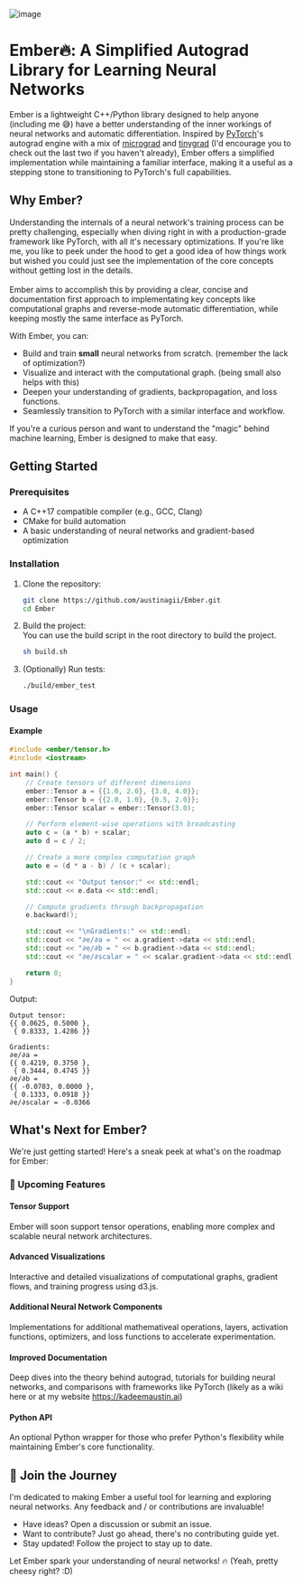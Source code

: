 ![image](https://github.com/user-attachments/assets/28018382-3bc6-4260-ae65-1714bf689360)

# Ember🔥: A Simplified Autograd Library for Learning Neural Networks


Ember is a lightweight C++/Python library designed to help anyone (including me 😅) have a better understanding of the inner workings of neural networks and automatic differentiation. Inspired by [PyTorch](https://github.com/pytorch/pytorch)'s autograd engine with a mix of [micrograd](https://github.com/karpathy/micrograd) and [tinygrad](https://github.com/tinygrad/tinygrad) (I'd encourage you to check out the last two if you haven't already), Ember offers a simplified implementation while maintaining a familiar interface, making it a useful as a stepping stone to transitioning to PyTorch's full capabilities.


## Why Ember?

Understanding the internals of a neural network's training process can be pretty challenging, especially when diving right in with a production-grade framework like PyTorch, with all it's necessary optimizations. If you're like me, you like to peek under the hood to get a good idea of how things work but wished you could just see the implementation of the core concepts without getting lost in the details. 
</br></br>
Ember aims to accomplish this by providing a clear, concise and documentation first approach to implementating key concepts like computational graphs and reverse-mode automatic differentiation, while keeping mostly the same interface as PyTorch.

With Ember, you can:
 - Build and train **small** neural networks from scratch. (remember the lack of optimization?)
 - Visualize and interact with the computational graph. (being small also helps with this)
 - Deepen your understanding of gradients, backpropagation, and loss functions.
 - Seamlessly transition to PyTorch with a similar interface and workflow.

If you're a curious person and want to understand the "magic" behind machine learning, Ember is designed to make that easy. 


## Getting Started

### Prerequisites

- A C++17 compatible compiler (e.g., GCC, Clang)
- CMake for build automation
- A basic understanding of neural networks and gradient-based optimization

### Installation

1. Clone the repository:
   ```bash
   git clone https://github.com/austinagii/Ember.git
   cd Ember
   ```
2. Build the project: </br>
   You can use the build script in the root directory to build the project.
   ```bash
   sh build.sh
   ```
3. (Optionally) Run tests: </br>
   ```bash
   ./build/ember_test
   ```

### Usage

#### Example

```cpp
#include <ember/tensor.h>
#include <iostream>

int main() {
    // Create tensors of different dimensions
    ember::Tensor a = {{1.0, 2.0}, {3.0, 4.0}};
    ember::Tensor b = {{2.0, 1.0}, {0.5, 2.0}};
    ember::Tensor scalar = ember::Tensor(3.0);

    // Perform element-wise operations with broadcasting
    auto c = (a * b) + scalar;  
    auto d = c / 2; 

    // Create a more complex computation graph
    auto e = (d * a - b) / (c + scalar);

    std::cout << "Output tensor:" << std::endl;
    std::cout << e.data << std::endl;

    // Compute gradients through backpropagation
    e.backward();

    std::cout << "\nGradients:" << std::endl;
    std::cout << "∂e/∂a = " << a.gradient->data << std::endl;
    std::cout << "∂e/∂b = " << b.gradient->data << std::endl;
    std::cout << "∂e/∂scalar = " << scalar.gradient->data << std::endl;

    return 0;
}
```

Output:
```
Output tensor:
{{ 0.0625, 0.5000 },
 { 0.8333, 1.4286 }}

Gradients:
∂e/∂a = 
{{ 0.4219, 0.3750 },
 { 0.3444, 0.4745 }}
∂e/∂b = 
{{ -0.0703, 0.0000 },
 { 0.1333, 0.0918 }}
∂e/∂scalar = -0.0366
```

## What's Next for Ember?

We're just getting started! Here's a sneak peek at what's on the roadmap for Ember:

### 🚀 Upcoming Features

#### Tensor Support

Ember will soon support tensor operations, enabling more complex and scalable neural network architectures.

#### Advanced Visualizations

Interactive and detailed visualizations of computational graphs, gradient flows, and training progress using d3.js.

#### Additional Neural Network Components

Implementations for additional mathemativeal operations, layers, activation functions, optimizers, and loss functions to accelerate experimentation.

#### Improved Documentation

Deep dives into the theory behind autograd, tutorials for building neural networks, and comparisons with frameworks like PyTorch (likely as a wiki here or at my website https://kadeemaustin.ai) 

#### Python API

An optional Python wrapper for those who prefer Python's flexibility while maintaining Ember's core functionality.


## 🌟 Join the Journey

I'm dedicated to making Ember a useful tool for learning and exploring neural networks. Any feedback and / or contributions are invaluable!
 - Have ideas? Open a discussion or submit an issue.
 - Want to contribute? Just go ahead, there's no contributing guide yet.
 - Stay updated! Follow the project to stay up to date.

Let Ember spark your understanding of neural networks! 🔥 (Yeah, pretty cheesy right? :D)
